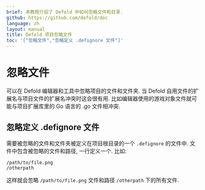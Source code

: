 ```yaml
---
brief: 本教程介绍了 Defold 中如何忽略文件和目录.
github: https://github.com/defold/doc
language: zh
layout: manual
title: Defold 项目忽略文件
toc: '["忽略文件","忽略定义 .defignore 文件"]'
---
```


# 忽略文件

可以在 Defold 编辑器和工具中忽略项目的文件和文件夹. 当 Defold 自用文件的扩展名与项目文件的扩展名冲突时这会很有用. 比如编辑器使用的游戏对象文件就可能与项目扩展库里的 Go 语言的 .go 文件相冲突.

## 忽略定义 .defignore 文件
需要被忽略的文件和文件夹被定义在项目根目录的一个 `.defignore` 的文件中. 文件中包含被忽略的文件和路径, 一行定义一个. 比如:

```
/path/to/file.png
/otherpath
```

这样就会忽略 `/path/to/file.png` 文件和路径 `/otherpath` 下的所有文件.